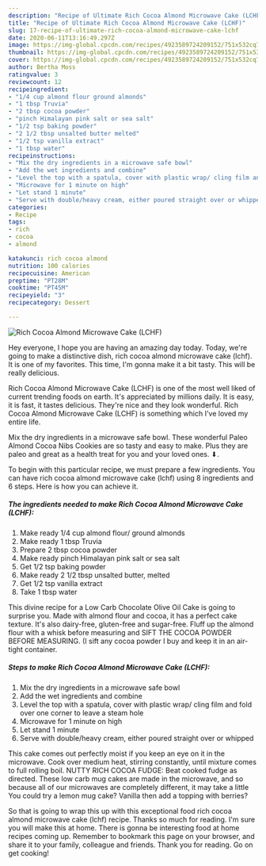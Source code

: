 ```yaml
---
description: "Recipe of Ultimate Rich Cocoa Almond Microwave Cake (LCHF)"
title: "Recipe of Ultimate Rich Cocoa Almond Microwave Cake (LCHF)"
slug: 17-recipe-of-ultimate-rich-cocoa-almond-microwave-cake-lchf
date: 2020-06-11T13:16:49.297Z
image: https://img-global.cpcdn.com/recipes/4923589724209152/751x532cq70/rich-cocoa-almond-microwave-cake-lchf-recipe-main-photo.jpg
thumbnail: https://img-global.cpcdn.com/recipes/4923589724209152/751x532cq70/rich-cocoa-almond-microwave-cake-lchf-recipe-main-photo.jpg
cover: https://img-global.cpcdn.com/recipes/4923589724209152/751x532cq70/rich-cocoa-almond-microwave-cake-lchf-recipe-main-photo.jpg
author: Bertha Moss
ratingvalue: 3
reviewcount: 12
recipeingredient:
- "1/4 cup almond flour ground almonds"
- "1 tbsp Truvia"
- "2 tbsp cocoa powder"
- "pinch Himalayan pink salt or sea salt"
- "1/2 tsp baking powder"
- "2 1/2 tbsp unsalted butter melted"
- "1/2 tsp vanilla extract"
- "1 tbsp water"
recipeinstructions:
- "Mix the dry ingredients in a microwave safe bowl"
- "Add the wet ingredients and combine"
- "Level the top with a spatula, cover with plastic wrap/ cling film and fold over one corner to leave a steam hole"
- "Microwave for 1 minute on high"
- "Let stand 1 minute"
- "Serve with double/heavy cream, either poured straight over or whipped"
categories:
- Recipe
tags:
- rich
- cocoa
- almond

katakunci: rich cocoa almond 
nutrition: 100 calories
recipecuisine: American
preptime: "PT28M"
cooktime: "PT45M"
recipeyield: "3"
recipecategory: Dessert

---
```



![Rich Cocoa Almond Microwave Cake (LCHF)](https://img-global.cpcdn.com/recipes/4923589724209152/751x532cq70/rich-cocoa-almond-microwave-cake-lchf-recipe-main-photo.jpg)

Hey everyone, I hope you are having an amazing day today. Today, we're going to make a distinctive dish, rich cocoa almond microwave cake (lchf). It is one of my favorites. This time, I'm gonna make it a bit tasty. This will be really delicious.

Rich Cocoa Almond Microwave Cake (LCHF) is one of the most well liked of current trending foods on earth. It's appreciated by millions daily. It is easy, it is fast, it tastes delicious. They're nice and they look wonderful. Rich Cocoa Almond Microwave Cake (LCHF) is something which I've loved my entire life.

Mix the dry ingredients in a microwave safe bowl. These wonderful Paleo Almond Cocoa Nibs Cookies are so tasty and easy to make. Plus they are paleo and great as a health treat for you and your loved ones. ⬇.


To begin with this particular recipe, we must prepare a few ingredients. You can have rich cocoa almond microwave cake (lchf) using 8 ingredients and 6 steps. Here is how you can achieve it.

<!--inarticleads1-->

##### The ingredients needed to make Rich Cocoa Almond Microwave Cake (LCHF):

1. Make ready 1/4 cup almond flour/ ground almonds
1. Make ready 1 tbsp Truvia
1. Prepare 2 tbsp cocoa powder
1. Make ready pinch Himalayan pink salt or sea salt
1. Get 1/2 tsp baking powder
1. Make ready 2 1/2 tbsp unsalted butter, melted
1. Get 1/2 tsp vanilla extract
1. Take 1 tbsp water


This divine recipe for a Low Carb Chocolate Olive Oil Cake is going to surprise you. Made with almond flour and cocoa, it has a perfect cake texture. It&#39;s also dairy-free, gluten-free and sugar-free. Fluff up the almond flour with a whisk before measuring and SIFT THE COCOA POWDER BEFORE MEASURING. (I sift any cocoa powder I buy and keep it in an air-tight container. 

<!--inarticleads2-->

##### Steps to make Rich Cocoa Almond Microwave Cake (LCHF):

1. Mix the dry ingredients in a microwave safe bowl
1. Add the wet ingredients and combine
1. Level the top with a spatula, cover with plastic wrap/ cling film and fold over one corner to leave a steam hole
1. Microwave for 1 minute on high
1. Let stand 1 minute
1. Serve with double/heavy cream, either poured straight over or whipped


This cake comes out perfectly moist if you keep an eye on it in the microwave. Cook over medium heat, stirring constantly, until mixture comes to full rolling boil. NUTTY RICH COCOA FUDGE: Beat cooked fudge as directed. These low carb mug cakes are made in the microwave, and so because all of our microwaves are completely different, it may take a little You could try a lemon mug cake? Vanilla then add a topping with berries? 

So that is going to wrap this up with this exceptional food rich cocoa almond microwave cake (lchf) recipe. Thanks so much for reading. I'm sure you will make this at home. There is gonna be interesting food at home recipes coming up. Remember to bookmark this page on your browser, and share it to your family, colleague and friends. Thank you for reading. Go on get cooking!

